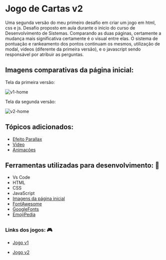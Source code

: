 # Jogo de Cartas v2

 Uma segunda versão do meu primeiro desafio em criar um jogo em html, css e js. Desafio proposto em aula durante o inicio do curso de Desenvolvimento de Sistemas. Comparando as duas páginas, certamente a mudança mais significativa certamente é o visual entre elas. O sistema de pontuação e rankeamento dos pontos continuam os mesmos, utilização de modal, videos (diferente da primeira versão), e o javascript sendo responsável por atribuir as perguntas.

## Imagens comparativas da página inicial:

Tela da primeira versão:

![v1-home](https://user-images.githubusercontent.com/71888055/138198878-9b467614-d236-494d-a20b-54d90885cbaf.PNG)

Tela da segunda versão:

![v2-home](https://user-images.githubusercontent.com/71888055/138198885-358429f8-64aa-4209-8d4b-8f95e7c63d82.PNG)

##

## Tópicos adicionados:

- [Efeito Parallax](https://medium.com/@laisamaralz/efeito-parallax-com-css-b729f433b0fa)
- [Video](https://developer.mozilla.org/pt-BR/docs/Web/HTML/Element/video)
- [Animações](https://developer.mozilla.org/pt-BR/docs/Web/CSS/animation)

## Ferramentas utilizadas para desenvolvimento: 🚀

- Vs Code
- HTML
- CSS
- JavaScript
- [Imagens da página inicial](https://www.freepik.com/)
- [FontAwesome](https://fontawesome.com/)
- [GoogleFonts](https://fonts.google.com/)
- [EmojiPedia](https://emojipedia.org/)

##

### Links dos jogos: 🎮

- [Jogo v1](https://athilas-silva.github.io/Lima/Aula15_atividade/index.html)

- [Jogo v2](https://athilas-silva.github.io/jogo-cartas-v2/index.html)
